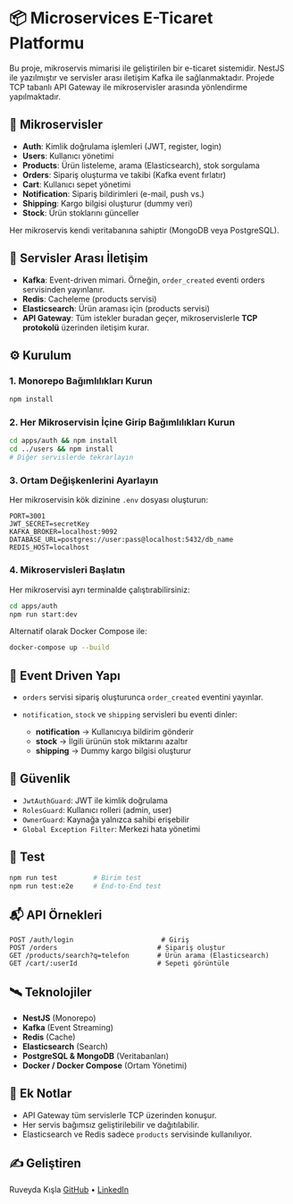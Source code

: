 # 📦 Microservices E-Ticaret Platformu

Bu proje, mikroservis mimarisi ile geliştirilen bir e-ticaret sistemidir. NestJS ile yazılmıştır ve servisler arası iletişim Kafka ile sağlanmaktadır. Projede TCP tabanlı API Gateway ile mikroservisler arasında yönlendirme yapılmaktadır.

## 🧩 Mikroservisler

* **Auth**: Kimlik doğrulama işlemleri (JWT, register, login)
* **Users**: Kullanıcı yönetimi
* **Products**: Ürün listeleme, arama (Elasticsearch), stok sorgulama
* **Orders**: Sipariş oluşturma ve takibi (Kafka event fırlatır)
* **Cart**: Kullanıcı sepet yönetimi
* **Notification**: Sipariş bildirimleri (e-mail, push vs.)
* **Shipping**: Kargo bilgisi oluşturur (dummy veri)
* **Stock**: Ürün stoklarını günceller

Her mikroservis kendi veritabanına sahiptir (MongoDB veya PostgreSQL).

## 📡 Servisler Arası İletişim

* **Kafka**: Event-driven mimari. Örneğin, `order_created` eventi orders servisinden yayınlanır.
* **Redis**: Cacheleme (products servisi)
* **Elasticsearch**: Ürün araması için (products servisi)
* **API Gateway**: Tüm istekler buradan geçer, mikroservislerle **TCP protokolü** üzerinden iletişim kurar.

## ⚙️ Kurulum

### 1. Monorepo Bağımlılıkları Kurun

```bash
npm install
```

### 2. Her Mikroservisin İçine Girip Bağımlılıkları Kurun

```bash
cd apps/auth && npm install
cd ../users && npm install
# Diğer servislerde tekrarlayın
```

### 3. Ortam Değişkenlerini Ayarlayın

Her mikroservisin kök dizinine `.env` dosyası oluşturun:

```env
PORT=3001
JWT_SECRET=secretKey
KAFKA_BROKER=localhost:9092
DATABASE_URL=postgres://user:pass@localhost:5432/db_name
REDIS_HOST=localhost
```

### 4. Mikroservisleri Başlatın

Her mikroservisi ayrı terminalde çalıştırabilirsiniz:

```bash
cd apps/auth
npm run start:dev
```

Alternatif olarak Docker Compose ile:

```bash
docker-compose up --build
```

## 🚀 Event Driven Yapı

* `orders` servisi sipariş oluşturunca `order_created` eventini yayınlar.
* `notification`, `stock` ve `shipping` servisleri bu eventi dinler:

  * **notification** → Kullanıcıya bildirim gönderir
  * **stock** → İlgili ürünün stok miktarını azaltır
  * **shipping** → Dummy kargo bilgisi oluşturur

## 🔐 Güvenlik

* `JwtAuthGuard`: JWT ile kimlik doğrulama
* `RolesGuard`: Kullanıcı rolleri (admin, user)
* `OwnerGuard`: Kaynağa yalnızca sahibi erişebilir
* `Global Exception Filter`: Merkezi hata yönetimi

## 🧪 Test

```bash
npm run test         # Birim test
npm run test:e2e     # End-to-End test
```

## 📬 API Örnekleri

```http
POST /auth/login                      # Giriş
POST /orders                         # Sipariş oluştur
GET /products/search?q=telefon       # Ürün arama (Elasticsearch)
GET /cart/:userId                    # Sepeti görüntüle
```

## 🛰️ Teknolojiler

* **NestJS** (Monorepo)
* **Kafka** (Event Streaming)
* **Redis** (Cache)
* **Elasticsearch** (Search)
* **PostgreSQL & MongoDB** (Veritabanları)
* **Docker / Docker Compose** (Ortam Yönetimi)

## 🧠 Ek Notlar

* API Gateway tüm servislerle TCP üzerinden konuşur.
* Her servis bağımsız geliştirilebilir ve dağıtılabilir.
* Elasticsearch ve Redis sadece `products` servisinde kullanılıyor.

## ✍️ Geliştiren

Ruveyda Kışla
[GitHub](https://github.com/ruveydakisla) • [LinkedIn](https://linkedin.com/in/ruveydakisla)
